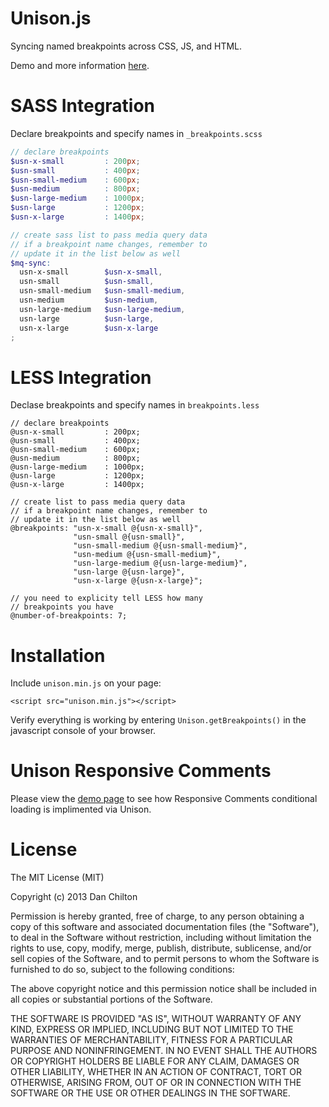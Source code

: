 Unison.js
=========

Syncing named breakpoints across CSS, JS, and HTML.

Demo and more information [here](http://bjork24.github.io/Unison).

SASS Integration
================

Declare breakpoints and specify names in `_breakpoints.scss`

```scss
// declare breakpoints
$usn-x-small         : 200px;
$usn-small           : 400px;
$usn-small-medium    : 600px;
$usn-medium          : 800px;
$usn-large-medium    : 1000px;
$usn-large           : 1200px;
$usn-x-large         : 1400px;

// create sass list to pass media query data
// if a breakpoint name changes, remember to
// update it in the list below as well
$mq-sync:
  usn-x-small        $usn-x-small,
  usn-small          $usn-small,
  usn-small-medium   $usn-small-medium,
  usn-medium         $usn-medium,
  usn-large-medium   $usn-large-medium,
  usn-large          $usn-large,
  usn-x-large        $usn-x-large
;
```

LESS Integration
================

Declase breakpoints and specify names in `breakpoints.less`

```less
// declare breakpoints
@usn-x-small         : 200px;
@usn-small           : 400px;
@usn-small-medium    : 600px;
@usn-medium          : 800px;
@usn-large-medium    : 1000px;
@usn-large           : 1200px;
@usn-x-large         : 1400px;

// create list to pass media query data
// if a breakpoint name changes, remember to
// update it in the list below as well
@breakpoints: "usn-x-small @{usn-x-small}",
              "usn-small @{usn-small}",
              "usn-small-medium @{usn-small-medium}",
              "usn-medium @{usn-small-medium}",
              "usn-large-medium @{usn-large-medium}",
              "usn-large @{usn-large}",
              "usn-x-large @{usn-x-large}";

// you need to explicity tell LESS how many
// breakpoints you have
@number-of-breakpoints: 7;
```

Installation
============

Include `unison.min.js` on your page:

`<script src="unison.min.js"></script>`

Verify everything is working by entering `Unison.getBreakpoints()` in the javascript console of your browser.

Unison Responsive Comments
==========================

Please view the [demo page](http://bjork24.github.io/Unison) to see how Responsive Comments conditional loading is implimented via Unison.

License
=======

The MIT License (MIT)

Copyright (c) 2013 Dan Chilton

Permission is hereby granted, free of charge, to any person obtaining a copy of
this software and associated documentation files (the "Software"), to deal in
the Software without restriction, including without limitation the rights to
use, copy, modify, merge, publish, distribute, sublicense, and/or sell copies of
the Software, and to permit persons to whom the Software is furnished to do so,
subject to the following conditions:

The above copyright notice and this permission notice shall be included in all
copies or substantial portions of the Software.

THE SOFTWARE IS PROVIDED "AS IS", WITHOUT WARRANTY OF ANY KIND, EXPRESS OR
IMPLIED, INCLUDING BUT NOT LIMITED TO THE WARRANTIES OF MERCHANTABILITY, FITNESS
FOR A PARTICULAR PURPOSE AND NONINFRINGEMENT. IN NO EVENT SHALL THE AUTHORS OR
COPYRIGHT HOLDERS BE LIABLE FOR ANY CLAIM, DAMAGES OR OTHER LIABILITY, WHETHER
IN AN ACTION OF CONTRACT, TORT OR OTHERWISE, ARISING FROM, OUT OF OR IN
CONNECTION WITH THE SOFTWARE OR THE USE OR OTHER DEALINGS IN THE SOFTWARE.
